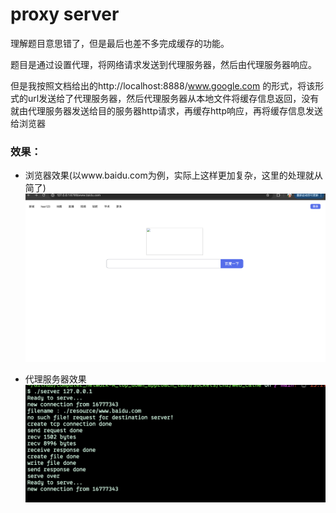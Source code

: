 # proxy server

理解题目意思错了，但是最后也差不多完成缓存的功能。

题目是通过设置代理，将网络请求发送到代理服务器，然后由代理服务器响应。

但是我按照文档给出的http://localhost:8888/www.google.com 的形式，将该形式的url发送给了代理服务器，然后代理服务器从本地文件将缓存信息返回，没有就由代理服务器发送给目的服务器http请求，再缓存http响应，再将缓存信息发送给浏览器

### 效果：

- 浏览器效果(以www.baidu.com为例，实际上这样更加复杂，这里的处理就从简了)
![1](./image/1.png)


- 代理服务器效果
![2](./image/2.png)

